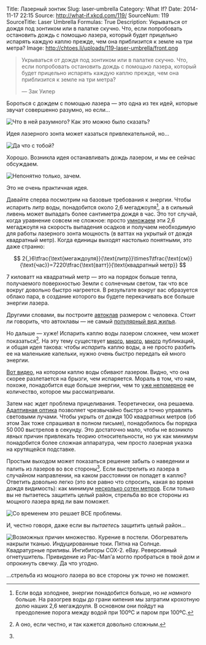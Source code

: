 Title: Лазерный зонтик
Slug: laser-umbrella
Category: What If?
Date: 2014-11-17 22:15
Source: http://what-if.xkcd.com/119/
SourceNum: 119
SourceTitle: Laser Umbrella
Formulas: True
Description: Укрываться от дождя под зонтиком или в палатке скучно. Что, если попробовать остановить дождь с помощью лазера, который будет прицельно испарять каждую каплю прежде, чем она приблизится к земле на три метра?
Image: http://chtoes.li/uploads/119-laser-umbrella/front.png

> Укрываться от дождя под зонтиком или в палатке скучно. Что, если попробовать остановить дождь с помощью лазера, который будет прицельно испарять каждую каплю прежде, чем она приблизится к земле на три метра?
>
> — Зак Уилер

Бороться с дождем с помощью лазера — это одна из тех идей, которые звучат совершенно разумно, но если…

![](/uploads/119-laser-umbrella/no_ru.png "Что в ней разумного? Как это можно было сказать?")

Идея лазерного зонта может казаться привлекательной, но…

![](/uploads/119-laser-umbrella/no2_ru.png "Да что с тобой?")

Хорошо. Возникла идея останавливать дождь лазером, и мы ее сейчас обсуждаем.

![](/uploads/119-laser-umbrella/ok_ru.png "Непонятно только, зачем.")

Это не очень практичная идея.

Давайте сперва посмотрим на базовые требования к энергии. Чтобы испарить литр воды, понадобится около 2,6 мегаджоуля[^1], а в сильный ливень может выпадать более сантиметра дождя в час. Это тот случай, когда уравнение совсем не сложное: просто [умножаем](http://www.wolframalpha.com/input/?i=2.6+megajoules%2Fliter+*+1+cm%2Fhour) эти 2,6 мегаджоуля на скорость выпадения осадков и получаем необходимую для работы лазерного зонта мощность (в ваттах на укрытый от дождя квадратный метр). Когда единицы выходят настолько понятными, это даже странно:

$$ 2{,}6\tfrac{\text{мегаждоуля}}{\text{литр}}\times1\tfrac{\text{см}}{\text{час}}=7220\tfrac{\text{ватт}}{\text{квадратный метр}} $$

[^1]: Если вода холоднее, энергии понадобится больше, но *не намного* больше. На разогрев воды до грани кипения мы затратим крохотную долю наших 2,6 мегаждоуля. В основном они пойдут на преодоление порога между водой при 100ºC и паром при 100ºC.

7 киловатт на квадратный метр — это на порядок больше тепла, получаемого поверхностью Земли с солнечным светом, так что все вокруг довольно быстро нагреется. В результате вокруг вас образуется облако пара, в создание которого вы будете перекачивать все больше энергии лазера.

Другими словами, вы построите [автоклав](https://ru.wikipedia.org/wiki/Автоклав) размером с человека. Стоит ли говорить, что автоклавы — не самый [популярный вид жилья](http://boston.craigslist.org/search/hhh?sort=rel&query=autoclave+you+can+live+in).

Но дальше — хуже! Испарить каплю воды лазером сложнее, чем может показаться[^2]. На эту тему существует [много](http://www.opticsinfobase.org/ao/abstract.cfm?uri=ao-24-11-1631), [много](http://pubs.rsc.org/en/Content/ArticleLanding/2003/CP/b210609d#!divAbstract), [много](http://authors.library.caltech.edu/10136/1/SAGao84.pdf) публикаций, и общая идея такова: чтобы *испарить* каплю воды, а не просто разбить ее на маленькие капельки, нужно очень быстро передать ей много энергии.

[^2]: А оно, если честно, и так кажется довольно сложным.

[Вот видео](https://www.youtube.com/watch?v=bRbHDtPbHe0), на котором каплю воды сбивают лазером. Видно, что она скорее разлетается на брызги, чем испаряется. Мораль в том, что нам, похоже, понадобится еще больше энергии, чем то [уже непомерное](https://ru.wikipedia.org/wiki/Автоклав) ее количество, которое мы рассматривали.

Затем нас ждет проблема прицеливания. Теоретически, она решаема. [Адаптивная оптика](https://ru.wikipedia.org/wiki/Адаптивная_оптика) позволяет чрезвычайно быстро и точно управлять световыми лучами. Чтобы укрыть от дождя 100 квадратных метров (об этом Зак тоже спрашивал в полном письме), понадобилось бы порядка 50&thinsp;000 выстрелов в секунду. Это достаточно мало, чтобы не возникло *явных* причин привлекать теорию относительности, но уж как минимум понадобится более сложная аппаратура, чем просто лазерная указка на крутящейся подставке.

Простым выходом может показаться решение забыть о наведении и палить из лазеров во все стороны[^3]. Если выстрелить из лазера в случайном направлении, на каком расстоянии он попадет в каплю? Ответить довольно легко (это все равно что спросить, какая во время дождя видимость): как минимум [несколько сотен метров](http://www.researchgate.net/publication/258316669_Review_of_the_mechanisms_of_visibility_reduction_by_rain_and_wet_road/links/00b7d527b4f9da2560000000). Если только вы не пытаетесь защитить целый район, стрельба во все стороны из мощного лазера вряд ли вам поможет.

[^3]: 
![](http://chtoes.li/uploads/119-laser-umbrella/years_ru.png "Со временем это решает ВСЕ проблемы.")

И, честно говоря, даже если вы *пытаетесь* защитить целый район…

![](/uploads/119-laser-umbrella/lasers_ru.png "Возможных причин множество. Курение в постели. Обогреватель накрыли тканью. Индуцированные токи. Пятна на Солнце. Квадратурные приливы. Ингибиторы COX-2. eBay. Реверсивный огнетушитель. Привидение из Pac-Man’а могло пробраться в твой дом и опрокинуть свечку. Да что угодно.")

…стрельба из мощного лазера во все стороны уж *точно* не поможет.
